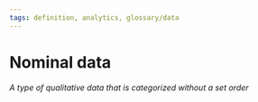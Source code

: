 ```yaml
---
tags: definition, analytics, glossary/data
---
```

#  Nominal data
*A type of qualitative data that is categorized without a set order*